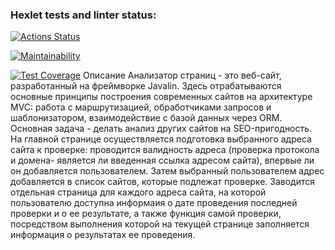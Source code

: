 ### Hexlet tests and linter status:
[![Actions Status](https://github.com/GilyanaBachaeva/java-project-72/actions/workflows/hexlet-check.yml/badge.svg)](https://github.com/GilyanaBachaeva/java-project-72/actions)

[![Maintainability](https://api.codeclimate.com/v1/badges/80cb28273733bed893e4/maintainability)](https://codeclimate.com/github/GilyanaBachaeva/java-project-72/maintainability)

[![Test Coverage](https://api.codeclimate.com/v1/badges/80cb28273733bed893e4/test_coverage)](https://codeclimate.com/github/GilyanaBachaeva/java-project-72/test_coverage)
Описание
Анализатор страниц - это веб-сайт, разработанный на фреймворке Javalin. 
Здесь отрабатываются основные принципы построения современных сайтов на архитектуре MVC: работа с маршрутизацией, 
обработчиками запросов и шаблонизатором, взаимодействие с базой данных через ORM. 
Оcновная задача - делать анализ других сайтов на SEO-пригодность.
На главной странице осуществляется подготовка выбранного адреса сайта к проверке: проводится валидность адреса 
(проверка протокола и домена- является ли введенная ссылка адресом сайта), впервые ли он добавляется пользователем. 
Затем выбранный пользователем адрес добавляется в список сайтов, которые подлежат проверке. 
Заводится отдельная страница для каждого адреса сайта, на которой пользователю доступна информаия о дате 
проведения последней проверки и о ее результате, а также функция самой проверки, посредством выполнения которой 
на текущей странице заполняется информация о результатах ее проведения.